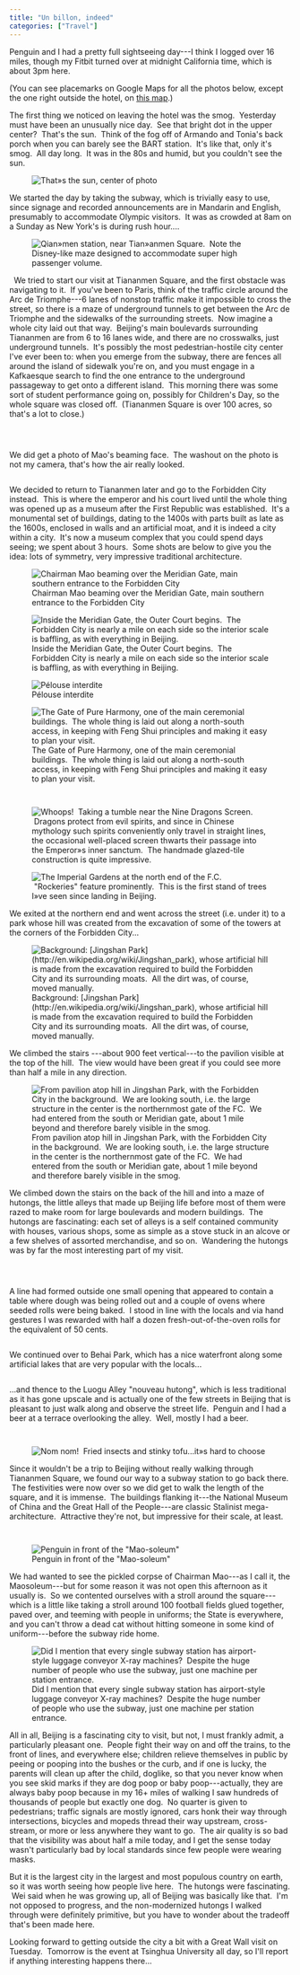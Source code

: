 ```yaml
---
title: "Un billon, indeed"
categories: ["Travel"]
---
```


Penguin and I had a pretty full sightseeing day---I think I logged over 16 miles, though my Fitbit turned over at midnight California time, which is about 3pm here.

(You can see placemarks on Google Maps for all the photos below, except the one right outside the hotel, on [this map](https://goo.gl/maps/kv1W5).)

The first thing we noticed on leaving the hotel was the smog.  Yesterday must have been an unusually nice day.  See that bright dot in the upper center?  That's the sun.  Think of the fog off of Armando and Tonia's back porch when you can barely see the BART station.  It's like that, only it's smog.  All day long.  It was in the 80s and humid, but you couldn't see the sun.

<figure><img src='/assets/img/2013-06-01-beijing-2/IMG_1863.jpeg' alt='That&raquo;s the sun, center of photo'/><figcaption></figcaption></figure>
We started the day by taking the subway, which is trivially easy to use, since signage and recorded announcements are in Mandarin and English, presumably to accommodate Olympic visitors.  It was as crowded at 8am on a Sunday as New York's is during rush hour....

<figure><img src='/assets/img/2013-06-01-beijing-2/IMG_1868.jpeg' alt='Qian&raquo;men station, near Tian&raquo;anmen Square.  Note the Disney-like maze designed to accommodate super high passenger volume.'/><figcaption></figcaption></figure>
  We tried to start our visit at Tiananmen Square, and the first obstacle was navigating to it.  If you've been to Paris, think of the traffic circle around the Arc de Triomphe---6 lanes of nonstop traffic make it impossible to cross the street, so there is a maze of underground tunnels to get between the Arc de Triomphe and the sidewalks of the surrounding streets.  Now imagine a whole city laid out that way.  Beijing's main boulevards surrounding Tiananmen are from 6 to 16 lanes wide, and there are no crosswalks, just underground tunnels.  It's possibly the most pedestrian-hostile city center I've ever been to: when you emerge from the subway, there are fences all around the island of sidewalk you're on, and you must engage in a Kafkaesque search to find the one entrance to the underground passageway to get onto a different island.  This morning there was some sort of student performance going on, possibly for Children's Day, so the whole square was closed off.  (Tiananmen Square is over 100 acres, so that's a lot to close.)

<figure><img src='/assets/img/2013-06-01-beijing-2/IMG_1872.jpeg' alt=''></figure>

<figure><img src='/assets/img/2013-06-01-beijing-2/IMG_1874.jpeg' alt=''></figure>

<figure><img src='/assets/img/2013-06-01-beijing-2/IMG_1875.jpeg' alt=''></figure>

We did get a photo of Mao's beaming face.  The washout on the photo is not my camera, that's how the air really looked.

<figure><img src='/assets/img/2013-06-01-beijing-2/IMG_1876.jpeg' alt=''></figure>

We decided to return to Tiananmen later and go to the Forbidden City instead.  This is where the emperor and his court lived until the whole thing was opened up as a museum after the First Republic was established.  It's a monumental set of buildings, dating to the 1400s with parts built as late as the 1600s, enclosed in walls and an artificial moat, and it is indeed a city within a city.  It's now a museum complex that you could spend days seeing; we spent about 3 hours.  Some shots are below to give you the idea: lots of symmetry, very impressive traditional architecture.

<figure><img src='/assets/img/2013-06-01-beijing-2/IMG_1877.jpeg' alt='Chairman Mao beaming over the Meridian Gate, main southern entrance to the Forbidden City'/><figcaption>Chairman Mao beaming over the Meridian Gate, main southern entrance to the Forbidden City</figcaption></figure>

<figure><img src='/assets/img/2013-06-01-beijing-2/IMG_1878.jpeg' alt='Inside the Meridian Gate, the Outer Court begins.  The Forbidden City is nearly a mile on each side so the interior scale is baffling, as with everything in Beijing.'/><figcaption>Inside the Meridian Gate, the Outer Court begins.  The Forbidden City is nearly a mile on each side so the interior scale is baffling, as with everything in Beijing.</figcaption></figure>

<figure><img src='/assets/img/2013-06-01-beijing-2/IMG_1880.jpeg' alt='Pélouse interdite'/><figcaption>Pélouse interdite</figcaption></figure>

<figure><img src='/assets/img/2013-06-01-beijing-2/IMG_1882.jpeg' alt='The Gate of Pure Harmony, one of the main ceremonial buildings.  The whole thing is laid out along a north-south access, in keeping with Feng Shui principles and making it easy to plan your visit.'/><figcaption>The Gate of Pure Harmony, one of the main ceremonial buildings.  The whole thing is laid out along a north-south access, in keeping with Feng Shui principles and making it easy to plan your visit.</figcaption></figure>

<figure><img src='/assets/img/2013-06-01-beijing-2/IMG_1883.jpeg' alt=''></figure>

<figure><img src='/assets/img/2013-06-01-beijing-2/IMG_1884.jpeg' alt=''></figure>

<figure><img src='/assets/img/2013-06-01-beijing-2/IMG_1885.jpeg' alt='Whoops!  Taking a tumble near the Nine Dragons Screen.  Dragons protect from evil spirits, and since in Chinese mythology such spirits conveniently only travel in straight lines, the occasional well-placed screen thwarts their passage into the Emperor&raquo;s inner sanctum.  The handmade glazed-tile construction is quite impressive.'/><figcaption></figcaption></figure>

<figure><img src='/assets/img/2013-06-01-beijing-2/IMG_1886.jpeg' alt='The Imperial Gardens at the north end of the F.C.  "Rockeries" feature prominently.  This is the first stand of trees I&raquo;ve seen since landing in Beijing.'/><figcaption></figcaption></figure>
We exited at the northern end and went across the street (i.e. under it) to a park whose hill was created from the excavation of some of the towers at the corners of the Forbidden City...

<figure><img src='/assets/img/2013-06-01-beijing-2/IMG_1890.jpeg' alt='Background: [Jingshan Park](http://en.wikipedia.org/wiki/Jingshan_park), whose artificial hill is made from the excavation required to build the Forbidden City and its surrounding moats.  All the dirt was, of course, moved manually.'/><figcaption>Background: [Jingshan Park](http://en.wikipedia.org/wiki/Jingshan_park), whose artificial hill is made from the excavation required to build the Forbidden City and its surrounding moats.  All the dirt was, of course, moved manually.</figcaption></figure>
We climbed the stairs ---about 900 feet vertical---to the pavilion visible at the top of the hill.  The view would have been great if you could see more than half a mile in any direction.

<figure><img src='/assets/img/2013-06-01-beijing-2/IMG_1893.jpeg' alt='From pavilion atop hill in Jingshan Park, with the Forbidden City in the background.  We are looking south, i.e. the large structure in the center is the northernmost gate of the FC.  We had entered from the south or Meridian gate, about 1 mile beyond and therefore barely visible in the smog.'/><figcaption>From pavilion atop hill in Jingshan Park, with the Forbidden City in the background.  We are looking south, i.e. the large structure in the center is the northernmost gate of the FC.  We had entered from the south or Meridian gate, about 1 mile beyond and therefore barely visible in the smog.</figcaption></figure>
We climbed down the stairs on the back of the hill and into a maze of hutongs, the little alleys that made up Beijing life before most of them were razed to make room for large boulevards and modern buildings.  The hutongs are fascinating: each set of alleys is a self contained community with houses, various shops, some as simple as a stove stuck in an alcove or a few shelves of assorted merchandise, and so on.  Wandering the hutongs was by far the most interesting part of my visit.

<figure><img src='/assets/img/2013-06-01-beijing-2/IMG_1896.jpeg' alt=''></figure>

<figure><img src='/assets/img/2013-06-01-beijing-2/IMG_1897.jpeg' alt=''></figure>

<figure><img src='/assets/img/2013-06-01-beijing-2/IMG_1898.jpeg' alt=''></figure>
A line had formed outside one small opening that appeared to contain a table where dough was being rolled out and a couple of ovens where seeded rolls were being baked.  I stood in line with the locals and via hand gestures I was rewarded with half a dozen fresh-out-of-the-oven rolls for the equivalent of 50 cents.

<figure><img src='/assets/img/2013-06-01-beijing-2/IMG_1895.jpeg' alt=''></figure>

We continued over to Behai Park, which has a nice waterfront along some artificial lakes that are very popular with the locals...

<figure><img src='/assets/img/2013-06-01-beijing-2/IMG_1901.jpeg' alt=''></figure>

...and thence to the Luogu Alley "nouveau hutong", which is less traditional as it has gone upscale and is actually one of the few streets in Beijing that is pleasant to just walk along and observe the street life.  Penguin and I had a beer at a terrace overlooking the alley.  Well, mostly I had a beer.

<figure><img src='/assets/img/2013-06-01-beijing-2/IMG_1904.jpeg' alt=''></figure>

<figure><img src='/assets/img/2013-06-01-beijing-2/IMG_1905.jpeg' alt=''></figure>

<figure><img src='/assets/img/2013-06-01-beijing-2/IMG_1906.jpeg' alt='Nom nom!  Fried insects and stinky tofu...it&raquo;s hard to choose'/><figcaption></figcaption></figure>

Since it wouldn't be a trip to Beijing without really walking through Tiananmen Square, we found our way to a subway station to go back there.  The festivities were now over so we did get to walk the length of the square, and it is immense.  The buildings flanking it---the National Museum of China and the Great Hall of the People---are classic Stalinist mega-architecture.  Attractive they're not, but impressive for their scale, at least.

<figure><img src='/assets/img/2013-06-01-beijing-2/IMG_1910.jpeg' alt=''></figure>

<figure><img src='/assets/img/2013-06-01-beijing-2/IMG_1914.jpeg' alt=''></figure>

<figure><img src='/assets/img/2013-06-01-beijing-2/IMG_1915.jpeg' alt='Penguin in front of the "Mao-soleum"'/><figcaption>Penguin in front of the "Mao-soleum"</figcaption></figure>
We had wanted to see the pickled corpse of Chairman Mao---as I call it, the Maosoleum---but for some reason it was not open this afternoon as it usually is.  So we contented ourselves with a stroll around the square---which is a little like taking a stroll around 100 football fields glued together, paved over, and teeming with people in uniforms; the State is everywhere, and you can't throw a dead cat without hitting someone in some kind of uniform---before the subway ride home.

<figure><img src='/assets/img/2013-06-01-beijing-2/IMG_1916.jpeg' alt='Did I mention that every single subway station has airport-style luggage conveyor X-ray machines?  Despite the huge number of people who use the subway, just one machine per station entrance.'/><figcaption>Did I mention that every single subway station has airport-style luggage conveyor X-ray machines?  Despite the huge number of people who use the subway, just one machine per station entrance.</figcaption></figure>
All in all, Beijing is a fascinating city to visit, but not, I must frankly admit, a particularly pleasant one.  People fight their way on and off the trains, to the front of lines, and everywhere else; children relieve themselves in public by peeing or pooping into the bushes or the curb, and if one is lucky, the parents will clean up after the child, doglike, so that you never know when you see skid marks if they are dog poop or baby poop---actually, they are always baby poop because in my 16+ miles of walking I saw hundreds of thousands of people but exactly one dog.  No quarter is given to pedestrians; traffic signals are mostly ignored, cars honk their way through intersections, bicycles and mopeds thread their way upstream, cross-stream, or more or less anywhere they want to go.  The air quality is so bad that the visibility was about half a mile today, and I get the sense today wasn't particularly bad by local standards since few people were wearing masks.

But it is the largest city in the largest and most populous country on earth, so it was worth seeing how people live here.  The hutongs were fascinating.  Wei said when he was growing up, all of Beijing was basically like that.  I'm not opposed to progress, and the non-modernized hutongs I walked through were definitely primitive, but you have to wonder about the tradeoff that's been made here.

Looking forward to getting outside the city a bit with a Great Wall
visit on Tuesday.  Tomorrow is the event at Tsinghua University all
day, so I'll report if anything interesting happens there...
